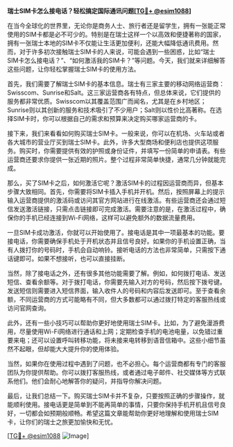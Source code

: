**瑞士SIM卡怎么接电话？轻松搞定国际通讯问题[[TG💪+ @esim1088](https://t.me/s/esim1088)]**

在当今全球化的世界里，无论你是商务人士、旅行者还是留学生，拥有一张能正常使用的SIM卡都是必不可少的。特别是在瑞士这样一个以高效和便捷著称的国家，拥有一张瑞士本地的SIM卡不仅能让生活更加便利，还能大幅降低通讯费用。然而，对于许多初次接触瑞士SIM卡的人来说，可能会遇到一些困惑，比如“瑞士SIM卡怎么接电话？”、“如何激活我的SIM卡？”等问题。今天，我们就来详细解答这些问题，让你轻松掌握瑞士SIM卡的使用方法。

首先，我们需要了解瑞士SIM卡的基本信息。瑞士有三家主要的移动网络运营商：Swisscom、Sunrise和Salt。这三家运营商各有特点，但总体来说，它们提供的服务都非常优质。Swisscom以其覆盖范围广而闻名，尤其是在乡村地区；Sunrise则以其创新的服务和技术吸引了不少用户；Salt则以性价比高著称。在选择SIM卡时，你可以根据自己的需求和预算来决定购买哪家运营商的卡。

接下来，我们来看看如何购买瑞士SIM卡。一般来说，你可以在机场、火车站或者各大城市的营业厅买到瑞士SIM卡。此外，许多大型商场和便利店也提供这项服务。购买时，你需要提供有效的护照或身份证件，并填写一份简单的申请表。有些运营商还要求你提供一张近期的照片。整个过程非常简单快捷，通常几分钟就能完成。

那么，买了SIM卡之后，如何激活它呢？激活SIM卡的过程因运营商而异，但基本步骤大致相同。首先，你需要将SIM卡插入手机并开机。然后，按照屏幕上的提示输入运营商提供的激活码或访问其官方网站进行在线激活。有些运营商还会通过短信发送激活链接，只需点击链接即可完成激活。需要注意的是，在激活过程中，确保你的手机已经连接到Wi-Fi网络，这样可以避免额外的数据流量费用。

一旦SIM卡成功激活，你就可以开始使用了。接电话是其中一项最基本的功能。要接电话，你需要确保手机处于开机状态并且信号良好。如果你的手机设置正确，当有人拨打你的号码时，手机会自动响铃。接听电话的方法也非常简单，只需按下通话键即可。如果不想接听，也可以直接挂断。

当然，除了接电话之外，还有很多其他功能需要了解。例如，如何拨打电话、发送短信、查看余额等。对于拨打电话，你需要先输入对方的号码，然后按下拨号键。发送短信则需要进入短信界面，输入收件人的号码和内容后发送即可。至于查看余额，不同运营商的方式可能略有不同，但大多数都可以通过拨打特定的客服热线或访问官网查询。

此外，还有一些小技巧可以帮助你更好地使用瑞士SIM卡。比如，为了避免漫游费用，尽量使用Wi-Fi网络进行通话和上网；定期检查手机的电池电量，以免错过重要来电；还可以设置呼叫转移功能，将未接来电转移到语音信箱中。这些小细节虽然不起眼，但却能大大提升你的使用体验。

当然，如果你在使用过程中遇到了问题，也不必担心。每个运营商都有专门的客服团队为你提供帮助。你可以拨打客服热线，或者通过电子邮件、社交媒体等方式联系他们。他们会耐心地解答你的疑问，并指导你解决问题。

最后，让我们总结一下。购买瑞士SIM卡并不复杂，只要按照正确的步骤操作，就能顺利使用。接电话更是简单到不能再简单的事情，只要你保持手机开机且信号良好，一切都会如预期般顺畅。希望这篇文章能帮助你更好地理解和使用瑞士SIM卡，让你们的瑞士之旅更加愉快和无忧。

[[TG💪+ @esim1088](https://t.me/s/esim1088) ![Image](https://i.postimg.cc/4NQfJmqS/Snipaste-2025-05-13-00-14-12.png)]